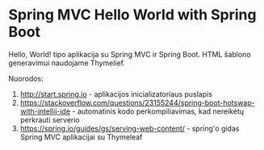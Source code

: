 # Spring MVC Hello World with Spring Boot

Hello, World! tipo aplikacija su Spring MVC ir Spring Boot.
HTML šablono generavimui naudojame Thymelief.

Nuorodos:
1. http://start.spring.io - aplikacijos inicializatoriaus puslapis
2. https://stackoverflow.com/questions/23155244/spring-boot-hotswap-with-intellij-ide -
automatinis kodo perkompiliavimas, kad nereikėtų perkrauti serverio
3. https://spring.io/guides/gs/serving-web-content/ - spring'o gidas Spring MVC aplikacijai su Thymeleaf

